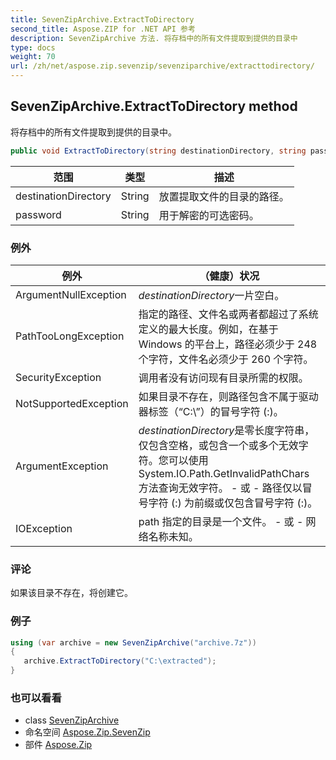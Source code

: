 ```yaml
---
title: SevenZipArchive.ExtractToDirectory
second_title: Aspose.ZIP for .NET API 参考
description: SevenZipArchive 方法. 将存档中的所有文件提取到提供的目录中
type: docs
weight: 70
url: /zh/net/aspose.zip.sevenzip/sevenziparchive/extracttodirectory/
---
```

## SevenZipArchive.ExtractToDirectory method

将存档中的所有文件提取到提供的目录中。

```csharp
public void ExtractToDirectory(string destinationDirectory, string password = null)
```

| 范围 | 类型 | 描述 |
| --- | --- | --- |
| destinationDirectory | String | 放置提取文件的目录的路径。 |
| password | String | 用于解密的可选密码。 |

### 例外

| 例外 | （健康）状况 |
| --- | --- |
| ArgumentNullException | *destinationDirectory*一片空白。 |
| PathTooLongException | 指定的路径、文件名或两者都超过了系统定义的最大长度。例如，在基于 Windows 的平台上，路径必须少于 248 个字符，文件名必须少于 260 个字符。 |
| SecurityException | 调用者没有访问现有目录所需的权限。 |
| NotSupportedException | 如果目录不存在，则路径包含不属于驱动器标签（“C:\”）的冒号字符 (:)。 |
| ArgumentException | *destinationDirectory*是零长度字符串，仅包含空格，或包含一个或多个无效字符。您可以使用 System.IO.Path.GetInvalidPathChars 方法查询无效字符。 - 或 - 路径仅以冒号字符 (:) 为前缀或仅包含冒号字符 (:)。 |
| IOException | path 指定的目录是一个文件。 - 或 - 网络名称未知。 |

### 评论

如果该目录不存在，将创建它。

### 例子

```csharp
using (var archive = new SevenZipArchive("archive.7z")) 
{ 
   archive.ExtractToDirectory("C:\extracted");
}
```

### 也可以看看

* class [SevenZipArchive](../)
* 命名空间 [Aspose.Zip.SevenZip](../../sevenziparchive/)
* 部件 [Aspose.Zip](../../../)


